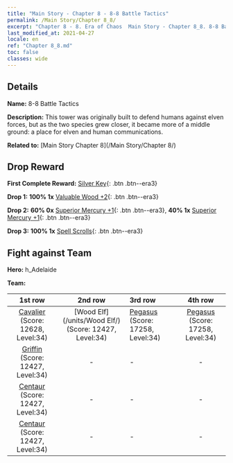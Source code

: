 ```yaml
---
title: "Main Story - Chapter 8 - 8-8 Battle Tactics"
permalink: /Main Story/Chapter 8_8/
excerpt: "Chapter 8 - 8. Era of Chaos  Main Story - Chapter 8_8. 8-8 Battle Tactics"
last_modified_at: 2021-04-27
locale: en
ref: "Chapter 8_8.md"
toc: false
classes: wide
---
```


## Details

 **Name:** 8-8 Battle Tactics

 **Description:** This tower was originally built to defend humans against elven forces, but as the two species grew closer, it became more of a middle ground: a place for elven and human communications.

 **Related to:** [Main Story Chapter 8](/Main Story/Chapter 8/)

## Drop Reward

 **First Complete Reward:** [Silver Key](/Items/con_693/){: .btn .btn--era3}

 **Drop 1:** **100% 1x** [Valuable Wood +2](/Items/mat_27/){: .btn .btn--era3}

 **Drop 2:** **60% 0x** [Superior Mercury +1](/Items/mat_21/){: .btn .btn--era3}, **40% 1x** [Superior Mercury +1](/Items/mat_21/){: .btn .btn--era3}

 **Drop 3:** **100% 1x** [Spell Scrolls](/Items/con_694/){: .btn .btn--era3}


## Fight against Team
 **Hero:** h_Adelaide

 **Team:**


  | 1st row | 2nd row | 3rd row | 4th row |
  |:----:|:----:|:----|:----:|
  | [Cavalier](/units/Cavalier/) (Score: 12628, Level:34)  | [Wood Elf](/units/Wood Elf/) (Score: 12427, Level:34)  | [Pegasus](/units/Pegasus/) (Score: 17258, Level:34)  | [Pegasus](/units/Pegasus/) (Score: 17258, Level:34)  |
  | [Griffin](/units/Griffin/) (Score: 12427, Level:34)  | - | - | - |
  | [Centaur](/units/Centaur/) (Score: 12427, Level:34)  | - | - | - |
  | [Centaur](/units/Centaur/) (Score: 12427, Level:34)  | - | - | - |


